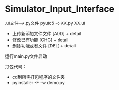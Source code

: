 # Simulator_Input_Interface

.ui文件——>.py文件
pyuic5 -o XX.py XX.ui

- 上传新添加文件文件 [ADD] + detail 
- 修改已有功能 [CHG] + detail 
- 删除功能或者文件 [DEL] + detail

运行main.py文件启动


打包代码：
- cd到所需打包程序的文件夹
- pyinstaller -F -w demo.py